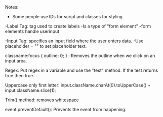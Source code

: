 Notes:

- Some people use IDs for script and classes for styling

-Label Tag: <label> tag used to create labels
-Is a type of "form element"
-form elements handle userinput

-Input Tag: specifies an input field where the user enters data.
-Use placeholder = "" to set placeholder text.

classname:focus {
outline: 0;
} : Removes the outline when we click on an input area.

Regex: Put regex in a variable and use the "test" method. If the test returns true then true.

Uppercase only first letter:
input.className.charAt(0).toUpperCase() + input.className.slice(1);

Trim() method: removes whitespace

event.preventDefault(): Prevents the event from happening.
